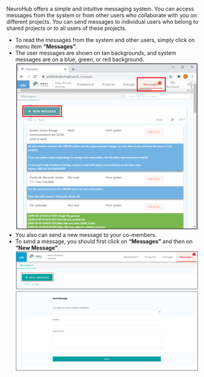 NeuroHub offers a simple and intuitive messaging system. 
You can access messages from the system or from other users who collaborate with you on different projects. 
You can send messages to individual users who belong to shared projects or to all users of these projects. 

* To read the messages from the system and other users, simply click on menu item **“Messages”**. 
* The user messages are shown on tan backgrounds, and system messages are on a blue, green, or red background. 
![](img/messagenew.png)
* You also can send a new message to your co-members. 
* To send a message, you should first click on **“Messages”** and then on **“New Message”**.
![](img/newmessage.png)
![](img/sendmessage.png)
